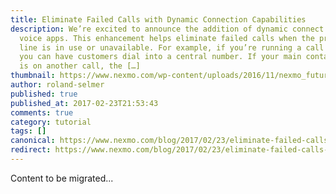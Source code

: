 ```yaml
---
title: Eliminate Failed Calls with Dynamic Connection Capabilities
description: We’re excited to announce the addition of dynamic connect for your
  voice apps. This enhancement helps eliminate failed calls when the primary
  line is in use or unavailable. For example, if you’re running a call center,
  you can have customers dial into a central number. If your main contact person
  is on another call, the […]
thumbnail: https://www.nexmo.com/wp-content/uploads/2016/11/nexmo_futureVoice.jpg
author: roland-selmer
published: true
published_at: 2017-02-23T21:53:43
comments: true
category: tutorial
tags: []
canonical: https://www.nexmo.com/blog/2017/02/23/eliminate-failed-calls-with-dynamic-connection-capabilities
redirect: https://www.nexmo.com/blog/2017/02/23/eliminate-failed-calls-with-dynamic-connection-capabilities
---
```

Content to be migrated...